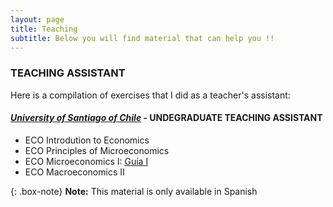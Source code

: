 ```yaml
---
layout: page
title: Teaching
subtitle: Below you will find material that can help you !!
---
```


### TEACHING ASSISTANT

Here is a compilation of exercises that I did as a teacher's assistant:

#### [_University of Santiago of Chile_](https://fae.usach.cl/) - UNDEGRADUATE TEACHING ASSISTANT
- ECO Introdution to Economics
- ECO Principles of Microeconomics 
- ECO Microeconomics I: [Guía I](/pdf/microeconomics/Guia-I-Solucion.pdf)
- ECO Macroeconomics II

{: .box-note}
**Note:** This material is only available in Spanish
